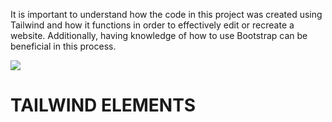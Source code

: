 It is important to understand how the code in this project was created using Tailwind and how it functions in order to effectively edit or recreate a website. Additionally, having knowledge of how to use Bootstrap can be beneficial in this process.


<a href="https://mdbootstrap.com"><img src="https://tecdn.b-cdn.net/img/Marketing/general/logo/medium/mdb-r.png"></a>

# TAILWIND ELEMENTS
